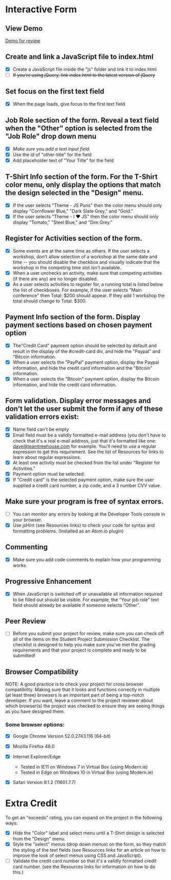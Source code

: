 Interactive Form
================

## View Demo
[Demo for review](https://somecallmejosh.github.io/interactive-form/)

## Create and link a JavaScript file to index.html
- [x] Create a JavaScript file inside the "js" folder and link it to index.html
- [ ] ~~If you're using jQuery, link index.html to the latest version of jQuery~~

## Set focus on the first text field
- [x] When the page loads, give focus to the first text field

## Job Role section of the form. Reveal a text field when the "Other" option is selected from the "Job Role" drop down menu
- [x] *Make sure you add a text input field.*
- [x] Use the id of "other-title" for the field
- [x] Add placeholder text of "Your Title" for the field

## T-Shirt Info section of the form. For the T-Shirt color menu, only display the options that match the design selected in the "Design" menu.
- [x] If the user selects "Theme - JS Puns" then the color menu should only display "Cornflower Blue," "Dark Slate Grey," and "Gold."
- [x] If the user selects "Theme - I ♥ JS" then the color menu should only display "Tomato," "Steel Blue," and "Dim Grey."

## Register for Activities section of the form.
- [x] Some events are at the same time as others. If the user selects a workshop, don't allow selection of a workshop at the same date and time -- you should disable the checkbox and visually indicate that the workshop in the competing time slot isn't available.
- [x] When a user unchecks an activity, make sure that competing activities (if there are any) are no longer disabled.
- [x] As a user selects activities to register for, a running total is listed below the list of checkboxes. For example, if the user selects "Main conference" then Total: $200 should appear. If they add 1 workshop the total should change to Total: $300.

## Payment Info section of the form. Display payment sections based on chosen payment option
- [x] The"Credit Card" payment option should be selected by default and result in the display of the #credit-card div, and hide the "Paypal" and "Bitcoin information.
- [x] When a user selects the "PayPal" payment option, display the Paypal information, and hide the credit card information and the "Bitcoin" information.
- [x] When a user selects the "Bitcoin" payment option, display the Bitcoin information, and hide the credit card information.

## Form validation. Display error messages and don't let the user submit the form if any of these validation errors exist:
- [x] Name field can't be empty
- [x] Email field must be a validly formatted e-mail address (you don't have to check that it's a real e-mail address, just that it's formatted like one: dave@teamtreehouse.com for example. You'll need to use a regular expression to get this requirement. See the list of Resources for links to learn about regular expressions.
- [x] At least one activity must be checked from the list under "Register for Activities."
- [x] Payment option must be selected.
- [x] If "Credit card" is the selected payment option, make sure the user supplied a credit card number, a zip code, and a 3 number CVV value.

## Make sure your program is free of syntax errors.
- [ ] You can monitor any errors by looking at the Developer Tools console in your browser.
- [x] Use jsHint (see Resources links) to check your code for syntax and formatting problems. (Installed as an Atom.io plugin)

## Commenting
- [x] Make sure you add code comments to explain how your programming works.

## Progressive Enhancement
- [x] When JavaScript is switched off or unavailable all information required to be filled out should be visible. For example, the “Your job role” text field should already be available if someone selects “Other”.

## Peer Review
- [ ] Before you submit your project for review, make sure you can check off all of the items on the Student Project Submission Checklist. The checklist is designed to help you make sure you’ve met the grading requirements and that your project is complete and ready to be submitted!

## Browser Compatibility
NOTE: A good practice is to check your project for cross browser compatibility. Making sure that it looks and functions correctly in multiple (at least three) browsers is an important part of being a top-notch developer. If you want, leave a comment to the project reviewer about which browser(s) the project was checked to ensure they are seeing things as you have designed them.

### Some browser options:
- [x] Google Chrome Version 52.0.2743.116 (64-bit)
- [x] Mozilla Firefox 48.0
- [x] Internet Explorer/Edge
  - Tested in IE11 on Windows 7 in Virtual Box (using Modern.ie)
  - Tested in Edge on Windows 10 in Virtual Box (using Modern.ie)
- [x] Safari Version 9.1.2 (11601.7.7)


# Extra Credit
To get an "exceeds" rating, you can expand on the project in the following ways:

- [x] Hide the "Color" label and select menu until a T-Shirt design is selected from the "Design" menu.
- [x] Style the "select" menus (drop down menus) on the form, so they match the styling of the text fields (see Resources links for an article on how to improve the look of select menus using CSS and JavaScript).
- [ ] Validate the credit card number so that it's a validly formatted credit card number. (see the Resources links for information on how to do this.)
